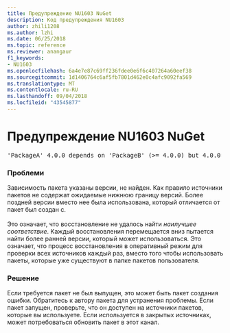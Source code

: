 ```yaml
---
title: Предупреждение NU1603 NuGet
description: Код предупреждения NU1603
author: zhili1208
ms.author: lzhi
ms.date: 06/25/2018
ms.topic: reference
ms.reviewer: anangaur
f1_keywords:
- NU1603
ms.openlocfilehash: 6a4e7e87c69ff236fdee0e6f6c407264a60eef38
ms.sourcegitcommit: 1d1406764c6af5fb7801d462e0c4afc9092fa569
ms.translationtype: MT
ms.contentlocale: ru-RU
ms.lasthandoff: 09/04/2018
ms.locfileid: "43545877"
---
```

# <a name="nuget-warning-nu1603"></a>Предупреждение NU1603 NuGet

<pre>'PackageA' 4.0.0 depends on 'PackageB' (>= 4.0.0) but 4.0.0 was not found. An approximate best match of 5.0.0 was resolved.</pre>

### <a name="issue"></a>Проблеми

Зависимость пакета указаны версии, не найден. Как правило источники пакетов не содержат ожидаемые нижнюю границу версий. Более поздней версии вместо нее была использована, который отличается от пакет был создан с.<br/><br/>Это означает, что восстановление не удалось найти *наилучшее соответствие*. Каждый восстановления перемещается вниз пытается найти более ранней версии, который может использоваться. Это означает, что процесс восстановления в оперативный режим для проверки всех источников каждый раз, вместо того чтобы использовать пакеты, которые уже существуют в папке пакетов пользователя.

### <a name="solution"></a>Решение
Если требуется пакет не был выпущен, это может быть пакет создания ошибки. Обратитесь к автору пакета для устранения проблемы. Если пакет запущен, проверьте, что он доступен на источники пакетов, которые вы используете. Если используется в закрытых источниках, может потребоваться обновить пакет в этот канал. 